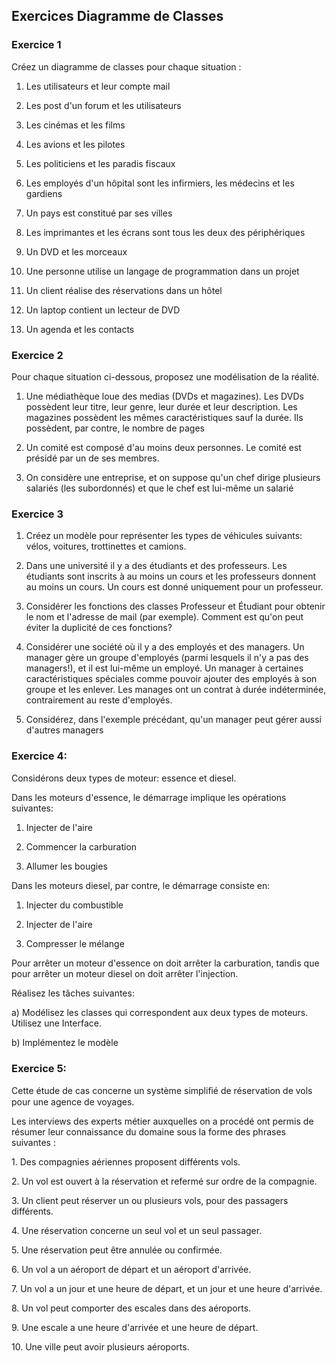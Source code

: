 Exercices Diagramme de Classes
------------------------------

### Exercice 1

Créez un diagramme de classes pour chaque situation :

1.  Les utilisateurs et leur compte mail

2.  Les post d\'un forum et les utilisateurs

3.  Les cinémas et les films

4.  Les avions et les pilotes

5.  Les politiciens et les paradis fiscaux

6.  Les employés d\'un hôpital sont les infirmiers, les médecins et les
    gardiens

7.  Un pays est constitué par ses villes

8.  Les imprimantes et les écrans sont tous les deux des périphériques

9.  Un DVD et les morceaux

10. Une personne utilise un langage de programmation dans un projet

11. Un client réalise des réservations dans un hôtel

12. Un laptop contient un lecteur de DVD

13. Un agenda et les contacts

### Exercice 2

Pour chaque situation ci-dessous, proposez une modélisation de la
réalité.

1.  Une médiathèque loue des medias (DVDs et magazines). Les DVDs
    possèdent leur titre, leur genre, leur durée et leur description.
    Les magazines possèdent les mêmes caractéristiques sauf la durée.
    Ils possèdent, par contre, le nombre de pages

2.  Un comité est composé d\'au moins deux personnes. Le comité est
    présidé par un de ses membres.

3.  On considère une entreprise, et on suppose qu'un chef dirige
    plusieurs salariés (les subordonnés) et que le chef est lui-même un
    salarié

### Exercice 3

1.  Créez un modèle pour représenter les types de véhicules suivants:
    vélos, voitures, trottinettes et camions.

2.  Dans une université il y a des étudiants et des professeurs. Les
    étudiants sont inscrits à au moins un cours et les professeurs
    donnent au moins un cours. Un cours est donné uniquement pour un
    professeur.

3.  Considérer les fonctions des classes Professeur et Étudiant pour
    obtenir le nom et l\'adresse de mail (par exemple). Comment est
    qu\'on peut éviter la duplicité de ces fonctions?

4.  Considérer une société où il y a des employés et des managers. Un
    manager gère un groupe d\'employés (parmi lesquels il n\'y a pas des
    managers!), et il est lui-même un employé. Un manager à certaines
    caractéristiques spéciales comme pouvoir ajouter des employés à son
    groupe et les enlever. Les manages ont un contrat à durée
    indéterminée, contrairement au reste d\'employés.

5.  Considérez, dans l\'exemple précédant, qu\'un manager peut gérer
    aussi d\'autres managers

### Exercice 4: 

Considérons deux types de moteur: essence et diesel.

Dans les moteurs d\'essence, le démarrage implique les opérations
suivantes:

1.  Injecter de l\'aire

2.  Commencer la carburation

3.  Allumer les bougies

Dans les moteurs diesel, par contre, le démarrage consiste en:

1.  Injecter du combustible

2.  Injecter de l\'aire

3.  Compresser le mélange

Pour arrêter un moteur d\'essence on doit arrêter la carburation, tandis
que pour arrêter un moteur diesel on doit arrêter l\'injection.

Réalisez les tâches suivantes:

a)  Modélisez les classes qui correspondent aux
    deux types de moteurs. Utilisez une Interface.

b)  Implémentez le modèle


### Exercice 5:

Cette étude de cas concerne un système simpliﬁé de réservation de vols
pour une agence de voyages.

Les interviews des experts métier auxquelles on a procédé ont permis de
résumer leur connaissance du domaine sous la forme des phrases suivantes :

1\. Des compagnies aériennes proposent différents vols.

2\. Un vol est ouvert à la réservation et refermé sur ordre de la
compagnie.

3\. Un client peut réserver un ou plusieurs vols, pour des passagers
différents.

4\. Une réservation concerne un seul vol et un seul passager.

5\. Une réservation peut être annulée ou confirmée.

6\. Un vol a un aéroport de départ et un aéroport d'arrivée.

7\. Un vol a un jour et une heure de départ, et un jour et une heure
d'arrivée.

8\. Un vol peut comporter des escales dans des aéroports.

9\. Une escale a une heure d'arrivée et une heure de départ.

10\. Une ville peut avoir plusieurs aéroports.

